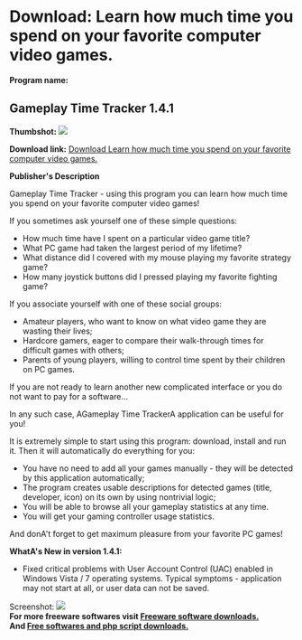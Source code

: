 # Download: Learn how much time you spend on your favorite computer video games.

**Program name:**

## Gameplay Time Tracker 1.4.1

  
**Thumbshot:** ![](http://www.freewarefiles.com/screenshot/gmplytmtrckr_md.jpg)   
  
**Download link:** [Download Learn how much time you spend on your favorite computer video games.](http://freesoftwares.boysofts.com/Gameplay-Time-Tracker_program_70318.html)  
  


**Publisher's Description**  
  


Gameplay Time Tracker - using this program you can learn how much time you spend on your favorite computer video games! 

If you sometimes ask yourself one of these simple questions:

  * How much time have I spent on a particular video game title? 
  * What PC game had taken the largest period of my lifetime? 
  * What distance did I covered with my mouse playing my favorite strategy game? 
  * How many joystick buttons did I pressed playing my favorite fighting game? 

If you associate yourself with one of these social groups:

  * Amateur players, who want to know on what video game they are wasting their lives; 
  * Hardcore gamers, eager to compare their walk-through times for difficult games with others; 
  * Parents of young players, willing to control time spent by their children on PC games. 

If you are not ready to learn another new complicated interface or you do not want to pay for a software...

In any such case, AGameplay Time TrackerA application can be useful for you!

It is extremely simple to start using this program: download, install and run it. Then it will automatically do everything for you:

  * You have no need to add all your games manually - they will be detected by this application automatically; 
  * The program creates usable descriptions for detected games (title, developer, icon) on its own by using nontrivial logic; 
  * You will be able to browse all your gameplay statistics at any time. 
  * You will get your gaming controller usage statistics. 

And donA't forget to get maximum pleasure from your favorite PC games!

**WhatA's New in version 1.4.1:**

  * Fixed critical problems with User Account Control (UAC) enabled in Windows Vista / 7 operating systems. Typical symptoms - application may not start at all, or user data can not be saved. 

  
  
Screenshot: ![](http://www.freewarefiles.com/screenshot/gmplytmtrckr.jpg)   
**For more freeware softwares visit [Freeware software downloads.](http://freesoftwares.boysofts.com/)**   
**And [Free softwares and php script downloads.](http://www.boysofts.com/)**
